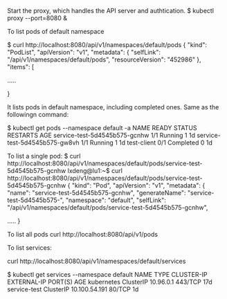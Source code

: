 Start the proxy, which handles the API server and authtication.
$ kubectl proxy --port=8080 &

To list pods of default namespace

$ curl http://localhost:8080/api/v1/namespaces/default/pods
{
  "kind": "PodList",
  "apiVersion": "v1",
  "metadata": {
    "selfLink": "/api/v1/namespaces/default/pods",
    "resourceVersion": "452986"
  },
  "items": [

   .....

}


It lists pods in default namespace, including completed ones. Same as the followingn command:

$ kubectl get pods --namespace default -a
NAME                            READY     STATUS      RESTARTS   AGE
service-test-5d4545b575-gcnhw   1/1       Running     1          1d
service-test-5d4545b575-gw8vh   1/1       Running     1          1d
test-client                     0/1       Completed   0          1d


To list a single pod:
$ curl http://localhost:8080/api/v1/namespaces/default/pods/service-test-5d4545b575-gcnhw
lxdeng@lu1:~$  curl http://localhost:8080/api/v1/namespaces/default/pods/service-test-5d4545b575-gcnhw
{
  "kind": "Pod",
  "apiVersion": "v1",
  "metadata": {
    "name": "service-test-5d4545b575-gcnhw",
    "generateName": "service-test-5d4545b575-",
    "namespace": "default",
    "selfLink": "/api/v1/namespaces/default/pods/service-test-5d4545b575-gcnhw",

   .....
}

To list all pods
curl http://localhost:8080/api/v1/pods


To list services:

curl http://localhost:8080/api/v1/namespaces/default/services

$ kubectl get services --namespace default
NAME           TYPE        CLUSTER-IP      EXTERNAL-IP   PORT(S)   AGE
kubernetes     ClusterIP   10.96.0.1       <none>        443/TCP   17d
service-test   ClusterIP   10.100.54.191   <none>        80/TCP    1d

